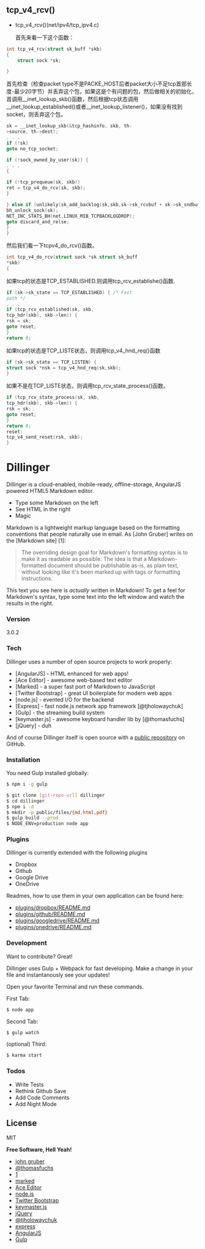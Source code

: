 ## tcp_v4_rcv()
- tcp_v4_rcv()(net/ipv4/tcp_ipv4.c)

   首先来看一下这个函数：
```c
int tcp_v4_rcv(struct sk_buff *skb)
{
    struct sock *sk;

}
```
首先检查（检查packet type不是PACKE_HOST后者packet大小不足tcp首部长度-最少20字节）并丢弃这个包，如果这是个有问题的包，然后做相关的初始化，首调用__inet_lookup_skb()函数，然后根据tcp状态调用__inet_lookup_established()或者__inet_lookup_listener()，如果没有找到socket，则丢弃这个包。
```c
sk = __inet_lookup_skb(&tcp_hashinfo, skb, th-
>source, th->dest);
. . .
if (!sk)
goto no_tcp_socket;

if (!sock_owned_by_user(sk)) {
. . .
{

if (!tcp_prequeue(sk, skb))
ret = tcp_v4_do_rcv(sk, skb);
}

} else if (unlikely(sk_add_backlog(sk,skb,sk->sk_rcvbuf + sk->sk_sndbuf))) {
bh_unlock_sock(sk);
NET_INC_STATS_BH(net,LINUX_MIB_TCPBACKLOGDROP);
goto discard_and_relse;
}
}
```

然后我们看一下tcpv4_do_rcv()函数。
```c
int tcp_v4_do_rcv(struct sock *sk struct sk_buff
*skb)
{

```
如果tcp的状态是TCP_ESTABLISHED.则调用tcp_rcv_establishe()函数.
```c
if (sk->sk_state == TCP_ESTABLISHED) { /* Fast
path */
. . .
if (tcp_rcv_established(sk, skb,
tcp_hdr(skb), skb->len)) {
rsk = sk;
goto reset;
}
return 0;

```
如果tcp的状态是TCP_LISTE状态，则调用tcp_v4_hnd_req()函数
```c
if (sk->sk_state == TCP_LISTEN) {
struct sock *nsk = tcp_v4_hnd_req(sk,skb);
}

```
如果不是在TCP_LISTE状态，则调用tcp_rcv_state_process()函数。
```c
if (tcp_rcv_state_process(sk, skb,
tcp_hdr(skb), skb->len)) {
rsk = sk;
goto reset;
}
return 0;
reset:
tcp_v4_send_reset(rsk, skb);
}

```

# Dillinger

Dillinger is a cloud-enabled, mobile-ready, offline-storage, AngularJS powered HTML5 Markdown editor.

  - Type some Markdown on the left
  - See HTML in the right
  - Magic

Markdown is a lightweight markup language based on the formatting conventions that people naturally use in email.  As [John Gruber] writes on the [Markdown site] [1]:

> The overriding design goal for Markdown's
> formatting syntax is to make it as readable
> as possible. The idea is that a
> Markdown-formatted document should be
> publishable as-is, as plain text, without
> looking like it's been marked up with tags
> or formatting instructions.

This text you see here is *actually* written in Markdown! To get a feel for Markdown's syntax, type some text into the left window and watch the results in the right.

### Version
3.0.2

### Tech

Dillinger uses a number of open source projects to work properly:

* [AngularJS] - HTML enhanced for web apps!
* [Ace Editor] - awesome web-based text editor
* [Marked] - a super fast port of Markdown to JavaScript
* [Twitter Bootstrap] - great UI boilerplate for modern web apps
* [node.js] - evented I/O for the backend
* [Express] - fast node.js network app framework [@tjholowaychuk]
* [Gulp] - the streaming build system
* [keymaster.js] - awesome keyboard handler lib by [@thomasfuchs]
* [jQuery] - duh

And of course Dillinger itself is open source with a [public repository](https://github.com/joemccann/dillinger) on GitHub.

### Installation

You need Gulp installed globally:

```sh
$ npm i -g gulp
```

```sh
$ git clone [git-repo-url] dillinger
$ cd dillinger
$ npm i -d
$ mkdir -p public/files/{md,html,pdf}
$ gulp build --prod
$ NODE_ENV=production node app
```

### Plugins

Dillinger is currently extended with the following plugins

* Dropbox
* Github
* Google Drive
* OneDrive

Readmes, how to use them in your own application can be found here:

* [plugins/dropbox/README.md](https://github.com/joemccann/dillinger/tree/master/plugins/dropbox/README.md)
* [plugins/github/README.md](https://github.com/joemccann/dillinger/tree/master/plugins/github/README.md)
* [plugins/googledrive/README.md](https://github.com/joemccann/dillinger/tree/master/plugins/googledrive/README.md)
* [plugins/onedrive/README.md](https://github.com/joemccann/dillinger/tree/master/plugins/onedrive/README.md)

### Development

Want to contribute? Great!

Dillinger uses Gulp + Webpack for fast developing.
Make a change in your file and instantanously see your updates!

Open your favorite Terminal and run these commands.

First Tab:
```sh
$ node app
```

Second Tab:
```sh
$ gulp watch
```

(optional) Third:
```sh
$ karma start
```

### Todos

 - Write Tests
 - Rethink Github Save
 - Add Code Comments
 - Add Night Mode

License
----

MIT


**Free Software, Hell Yeah!**

- [john gruber](http://daringfireball.net)
- [@thomasfuchs](http://twitter.com/thomasfuchs)
- [1](http://daringfireball.net/projects/markdown/)
- [marked](https://github.com/chjj/marked)
- [Ace Editor](http://ace.ajax.org)
- [node.js](http://nodejs.org)
- [Twitter Bootstrap](http://twitter.github.com/bootstrap/)
- [keymaster.js](https://github.com/madrobby/keymaster)
- [jQuery](http://jquery.com)
- [@tjholowaychuk](http://twitter.com/tjholowaychuk)
- [express](http://expressjs.com)
- [AngularJS](http://angularjs.org)
- [Gulp](http://gulpjs.com)
